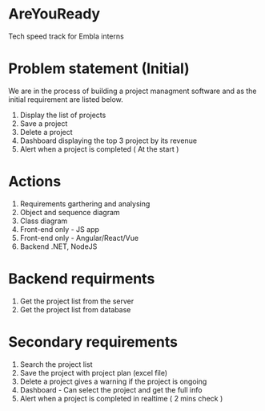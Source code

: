# AreYouReady
Tech speed track for Embla interns

# Problem statement (Initial)
We are in the process of building a project managment software and as the initial requirement are listed below.
1. Display the list of projects
2. Save a project
3. Delete a project
4. Dashboard displaying the top 3 project by its revenue
5. Alert when a project is completed ( At the start )

# Actions
1. Requirements garthering and analysing
2. Object and sequence diagram
3. Class diagram
3. Front-end only - JS app
4. Front-end only - Angular/React/Vue
5. Backend .NET, NodeJS

# Backend requirments
1. Get the project list from the server
2. Get the project list from database

# Secondary requirements
1. Search the project list
2. Save the project with project plan (excel file)
3. Delete a project gives a warning if the project is ongoing
4. Dashboard - Can select the project and get the full info
5. Alert when a project is completed in realtime ( 2 mins check )

